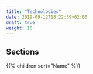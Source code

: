 ```yaml
---
title: "Technologies"
date: 2019-09-12T18:22:39+02:00
draft: true
weight: 10
---
```


## Sections

{{% children sort="Name" %}}
